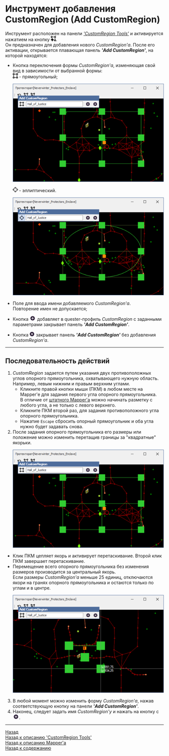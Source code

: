 # **Инструмент добавления CustomRegion (Add CustomRegion)**

Инструмент расположен на панели [*'CustomRegion Tools'*](Mapper-CustomRegionTools-RU.md) и активируется нажатием на кнопку ![AddCustomRegion](img/icons/miniAddCR.png).   
Он предназначен для добавления нового *CustomRegion'а*.
После его активации, открывается плавающая панель ***'Add CustomRegion'***, на которой находятся:

- Кнопка переключения формы *CustomRegion'а*, изменяющая свой вид в зависимости от выбранной формы:  
  ![RectangularCR](img/icons/miniRectCR.png) - прямоугольный;  
  <p align="center"><img src="img/CustomRegionTools/Add-RectangularCR.png"></p>  

  ![EllipticalCR](img/icons/miniEllipceCR.png) - эллиптический.
  <p align="center"><img src="img/CustomRegionTools/Add-EllipticalCR.png"></p>
- Поле для ввода имени добавляемого *CustomRegion'а*.  
  Повторение имен не допускается;
- Кнопка ![Add](img/icons/miniAdd.png) добавляет в quester-профиль *CustomRegion* с заданными параметрами закрывает панель ***'Add CustomRegion'***.
- Кнопка ![Cancel](img/icons/miniCancel.png) закрывает панель ***'Add CustomRegion'*** без добавления *CustomRegion'а*.

---

## **Последовательность действий**

1. *CustomRegion* задается путем указания двух противоположных углов опорного прямоугольника, охватывающего нужную область. Например, левым нижним и правым верхним углами.
   - Кликните правой кнопки мыши (ПКМ) в любом месте на Mapper'e для задания первого угла опорного прямоугольника.  
   В отличие от [штатного Mapper'а](https://www.neverwinter-bot.com/forums/viewtopic.php?p=43909#p43909) можно начинать разметку с любого угла, а не только с левого верхнего.
   - Кликните ПКМ второй раз, для задания противоположного угла опорного прямоугольника.
   - Нажатие ``Escape`` сбросить опорный прямоугольник и оба угла нужно будет задавать снова.
2. После задания опорного прямоугольника его размеры или положение можно изменить перетащив границы за "квадратные" якорьки.  
   <p align="center"><img src="img/CustomRegionTools/Add-RectangularCR.png"></p>
  - Клик ПКМ цепляет якорь и активирует перетаскивание. Второй клик ПКМ завершает перетаскивание.  
  - Перемещение всего опорного прямоугольника без изменения размеров производится за центральный якорь.  
  Если размеры *CustomRegion'а* меньше 25 единиц, отключаются якори на гранях опорного прямоугольника и остаются только по углам и в центре.  
    <p align="center"><img src="img/CustomRegionTools/Add-BaseAnchors.png"></p>   
3. В любой момент можно изменить форму *CustomRegion'а*, нажав соответствующую кнопку на панели ***'Add CustomRegion'***.
4. Наконец, следует задать имя *CustomRegion'y* и нажать на кнопку с ![Add](img/icons/miniAdd.png).

---

<a href="javascript:history.back()">Назад</a>  
[Назад к описанию 'CustomRegion Tools'](Mapper-CustomRegionTools-RU.md)  
[Назад к описанию Mapper'a](Mapper-RU.md)  
[Назад к содержанию](../../index.md)